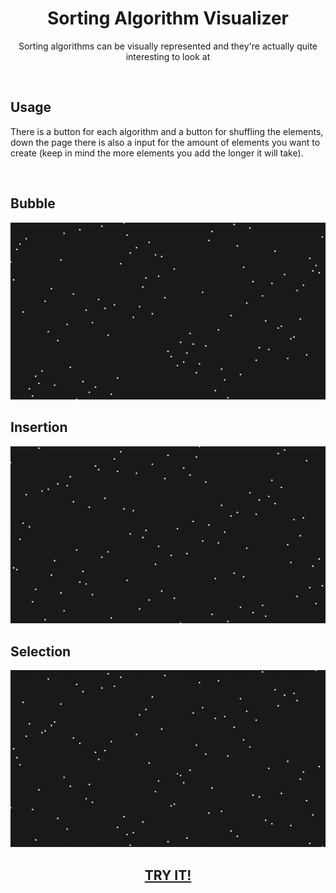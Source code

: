 <h1 align="center">Sorting Algorithm Visualizer</h1>
<p align="center">Sorting algorithms can be visually represented and they're actually quite interesting to look at</p>
<br/>
<h2>Usage</h2>
<p>There is a button for each algorithm and a button for shuffling the elements, down the page there is also a input for the amount of elements you want to create (keep in mind the more elements you add the longer it will take).</p>
<br/>
<h2>Bubble</h2>
<img src="./previews/bubble.gif">
<br/>
<h2>Insertion</h2>
<img src="./previews/insertion.gif">
<br/>
<h2>Selection</h2>
<img src="./previews/selection.gif">
<br/>
<h2 align="center"><a href="https://jayexdesigns.github.io/sorting-algorithm-visualizer/">TRY IT!</a></h2>
